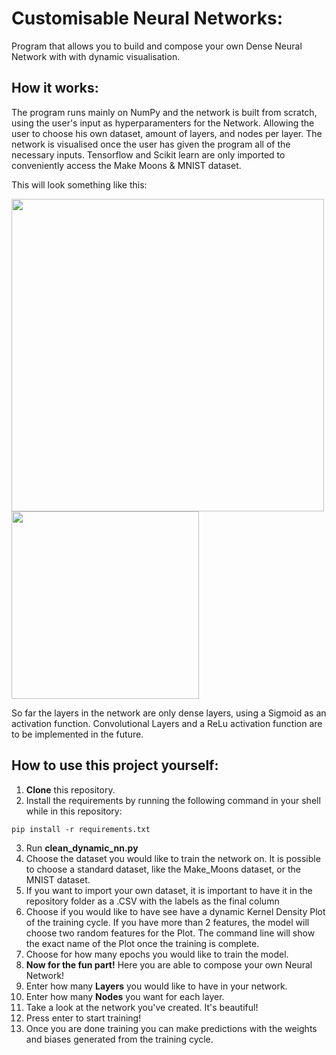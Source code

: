 # Customisable Neural Networks:
Program that allows you to build and compose your own Dense Neural Network with with dynamic visualisation.

## How it works:

The program runs mainly on NumPy and the network is built from scratch, using the user's input as hyperparamenters for the Network. Allowing the user to choose his own dataset, amount of layers, and nodes per layer. The network is visualised once the user has given the program all of the necessary inputs. Tensorflow and Scikit learn are only imported to conveniently access the Make Moons & MNIST dataset.

This will look something like this:

<img align="center" width="500" src="https://github.com/LeanderNicolai/Customisable_Neural_Networks/blob/master/dynamic_train_v2.gif">     <img align="center" width="300"  src="https://github.com/LeanderNicolai/ArtificialNeuralNetworks/blob/master/KDP.gif">

So far the layers in the network are only dense layers, using a Sigmoid as an activation function. Convolutional Layers and a ReLu activation function are to be implemented in the future.

## How to use this project yourself:
1. **Clone** this repository.
2. Install the requirements by running the following command in your shell while in this repository:

```pip install -r requirements.txt```

3. Run **clean_dynamic_nn.py**
4. Choose the dataset you would like to train the network on. It is possible to choose a standard dataset, like the Make_Moons dataset, or the MNIST dataset.
5. If you want to import your own dataset, it is important to have it in the repository folder as a .CSV with the labels as the final column
6. Choose if you would like to have see have a dynamic Kernel Density Plot of the training cycle. If you have more than 2 features, the model will choose two random features for the Plot. The command line will show the exact name of the Plot once the training is complete.
7. Choose for how many epochs you would like to train the model.
8. **Now for the fun part!** Here you are able to compose your own Neural Network!
9. Enter how many **Layers** you would like to have in your network.
10. Enter how many **Nodes** you want for each layer.
11. Take a look at the network you've created. It's beautiful!
12. Press enter to start training!
13. Once you are done training you can make predictions with the weights and biases generated from the training cycle.
